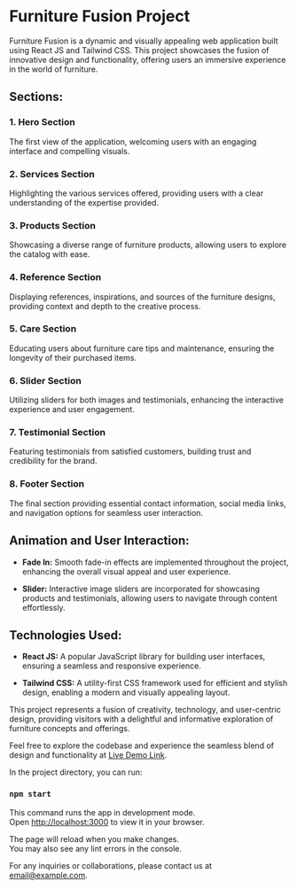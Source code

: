 # Furniture Fusion Project

Furniture Fusion is a dynamic and visually appealing web application built using React JS and Tailwind CSS. This project showcases the fusion of innovative design and functionality, offering users an immersive experience in the world of furniture.

## Sections:

### 1. Hero Section
The first view of the application, welcoming users with an engaging interface and compelling visuals.

### 2. Services Section
Highlighting the various services offered, providing users with a clear understanding of the expertise provided.

### 3. Products Section
Showcasing a diverse range of furniture products, allowing users to explore the catalog with ease.

### 4. Reference Section
Displaying references, inspirations, and sources of the furniture designs, providing context and depth to the creative process.

### 5. Care Section
Educating users about furniture care tips and maintenance, ensuring the longevity of their purchased items.

### 6. Slider Section
Utilizing sliders for both images and testimonials, enhancing the interactive experience and user engagement.

### 7. Testimonial Section
Featuring testimonials from satisfied customers, building trust and credibility for the brand.

### 8. Footer Section
The final section providing essential contact information, social media links, and navigation options for seamless user interaction.

## Animation and User Interaction:

- **Fade In:** Smooth fade-in effects are implemented throughout the project, enhancing the overall visual appeal and user experience.

- **Slider:** Interactive image sliders are incorporated for showcasing products and testimonials, allowing users to navigate through content effortlessly.

## Technologies Used:

- **React JS:** A popular JavaScript library for building user interfaces, ensuring a seamless and responsive experience.

- **Tailwind CSS:** A utility-first CSS framework used for efficient and stylish design, enabling a modern and visually appealing layout.

This project represents a fusion of creativity, technology, and user-centric design, providing visitors with a delightful and informative exploration of furniture concepts and offerings.

Feel free to explore the codebase and experience the seamless blend of design and functionality at [Live Demo Link](https://6540ddf2f6ee3d559530829c--idyllic-horse-2f46d0.netlify.app/).

In the project directory, you can run:

### `npm start`

This command runs the app in development mode.\
Open [http://localhost:3000](http://localhost:3000) to view it in your browser.

The page will reload when you make changes.\
You may also see any lint errors in the console.

For any inquiries or collaborations, please contact us at [email@example.com](mailto:towsif.muhtadi@gmail.com).

